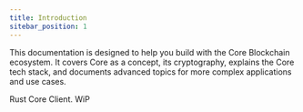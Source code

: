 ```yaml
---
title: Introduction
sitebar_position: 1
---
```


This documentation is designed to help you build with the Core Blockchain ecosystem. It covers Core as a concept, its cryptography, explains the Core tech stack, and documents advanced topics for more complex applications and use cases.

Rust Core Client. WiP
